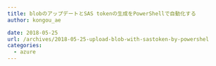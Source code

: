 ```yaml
---
title: blobのアップデートとSAS tokenの生成をPowerShellで自動化する
author: kongou_ae

date: 2018-05-25
url: /archives/2018-05-25-upload-blob-with-sastoken-by-powershel
categories:
  - azure
---
```

